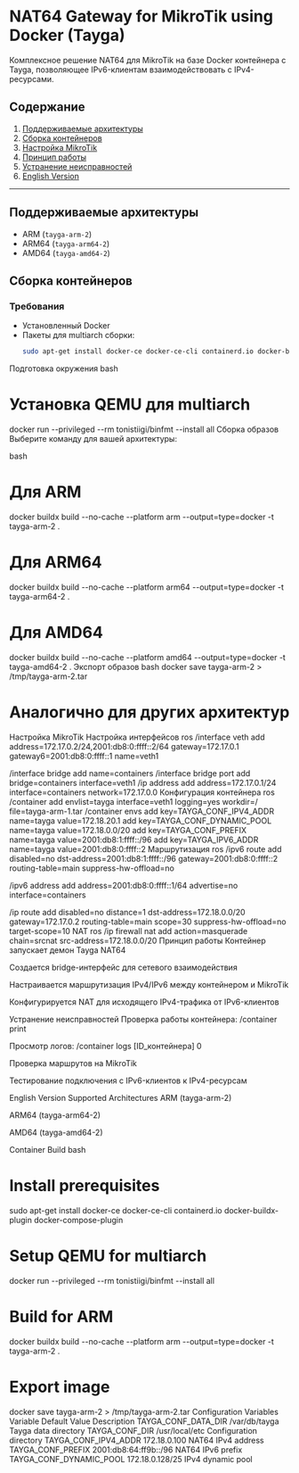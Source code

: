 # NAT64 Gateway for MikroTik using Docker (Tayga)

Комплексное решение NAT64 для MikroTik на базе Docker контейнера с Tayga, позволяющее IPv6-клиентам взаимодействовать с IPv4-ресурсами.

## Содержание
1. [Поддерживаемые архитектуры](#поддерживаемые-архитектуры)
2. [Сборка контейнеров](#сборка-контейнеров)
3. [Настройка MikroTik](#настройка-mikrotik)
4. [Принцип работы](#принцип-работы)
5. [Устранение неисправностей](#устранение-неисправностей)
6. [English Version](#english-version)

---

## Поддерживаемые архитектуры
- ARM (`tayga-arm-2`)
- ARM64 (`tayga-arm64-2`)
- AMD64 (`tayga-amd64-2`)

## Сборка контейнеров

### Требования
- Установленный Docker
- Пакеты для multiarch сборки:
  ```bash
  sudo apt-get install docker-ce docker-ce-cli containerd.io docker-buildx-plugin docker-compose-plugin
Подготовка окружения
bash
# Установка QEMU для multiarch
docker run --privileged --rm tonistiigi/binfmt --install all
Сборка образов
Выберите команду для вашей архитектуры:

bash
# Для ARM
docker buildx build --no-cache --platform arm --output=type=docker -t tayga-arm-2 .

# Для ARM64
docker buildx build --no-cache --platform arm64 --output=type=docker -t tayga-arm64-2 .

# Для AMD64
docker buildx build --no-cache --platform amd64 --output=type=docker -t tayga-amd64-2 .
Экспорт образов
bash
docker save tayga-arm-2 > /tmp/tayga-arm-2.tar
# Аналогично для других архитектур
Настройка MikroTik
Настройка интерфейсов
ros
/interface veth
add address=172.17.0.2/24,2001:db8:0:ffff::2/64 gateway=172.17.0.1 gateway6=2001:db8:0:ffff::1 name=veth1

/interface bridge add name=containers
/interface bridge port add bridge=containers interface=veth1
/ip address add address=172.17.0.1/24 interface=containers network=172.17.0.0
Конфигурация контейнера
ros
/container
add envlist=tayga interface=veth1 logging=yes workdir=/ file=tayga-arm-1.tar
/container envs
add key=TAYGA_CONF_IPV4_ADDR name=tayga value=172.18.20.1
add key=TAYGA_CONF_DYNAMIC_POOL name=tayga value=172.18.0.0/20
add key=TAYGA_CONF_PREFIX name=tayga value=2001:db8:1:ffff::/96
add key=TAYGA_IPV6_ADDR name=tayga value=2001:db8:0:ffff::2
Маршрутизация
ros
/ipv6 route 
add disabled=no dst-address=2001:db8:1:ffff::/96 gateway=2001:db8:0:ffff::2 routing-table=main suppress-hw-offload=no

/ipv6 address
add address=2001:db8:0:ffff::1/64 advertise=no interface=containers

/ip route 
add disabled=no distance=1 dst-address=172.18.0.0/20 gateway=172.17.0.2 routing-table=main scope=30 suppress-hw-offload=no target-scope=10
NAT
ros
/ip firewall nat
add action=masquerade chain=srcnat src-address=172.18.0.0/20
Принцип работы
Контейнер запускает демон Tayga NAT64

Создается bridge-интерфейс для сетевого взаимодействия

Настраивается маршрутизация IPv4/IPv6 между контейнером и MikroTik

Конфигурируется NAT для исходящего IPv4-трафика от IPv6-клиентов

Устранение неисправностей
Проверка работы контейнера: /container print

Просмотр логов: /container logs [ID_контейнера] 0

Проверка маршрутов на MikroTik

Тестирование подключения с IPv6-клиентов к IPv4-ресурсам

English Version
Supported Architectures
ARM (tayga-arm-2)

ARM64 (tayga-arm64-2)

AMD64 (tayga-amd64-2)

Container Build
bash
# Install prerequisites
sudo apt-get install docker-ce docker-ce-cli containerd.io docker-buildx-plugin docker-compose-plugin

# Setup QEMU for multiarch
docker run --privileged --rm tonistiigi/binfmt --install all

# Build for ARM
docker buildx build --no-cache --platform arm --output=type=docker -t tayga-arm-2 .

# Export image
docker save tayga-arm-2 > /tmp/tayga-arm-2.tar
Configuration Variables
Variable	Default Value	Description
TAYGA_CONF_DATA_DIR	/var/db/tayga	Tayga data directory
TAYGA_CONF_DIR	/usr/local/etc	Configuration directory
TAYGA_CONF_IPV4_ADDR	172.18.0.100	NAT64 IPv4 address
TAYGA_CONF_PREFIX	2001:db8:64:ff9b::/96	NAT64 IPv6 prefix
TAYGA_CONF_DYNAMIC_POOL	172.18.0.128/25	IPv4 dynamic pool
